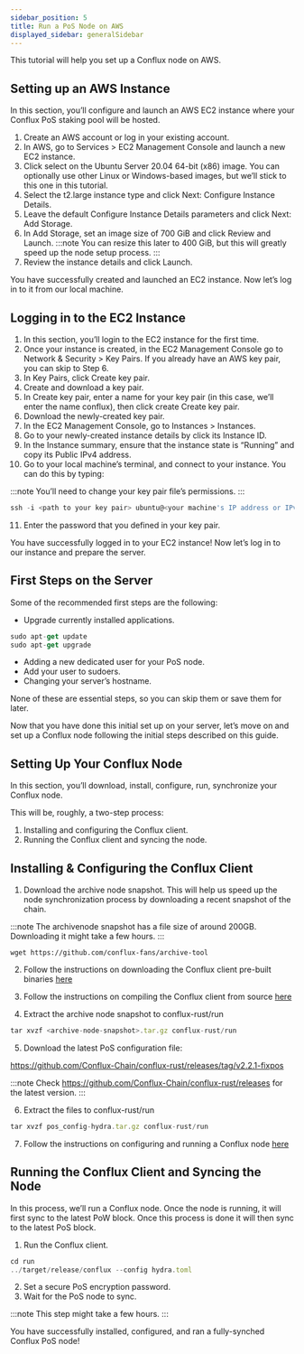 ```yaml
---
sidebar_position: 5
title: Run a PoS Node on AWS
displayed_sidebar: generalSidebar
---
```


This tutorial will help you set up a Conflux node on AWS.

## Setting up an AWS Instance

In this section, you’ll configure and launch an AWS EC2 instance where your Conflux PoS staking pool will be hosted.

1. Create an AWS account or log in your existing account.
2. In AWS, go to Services > EC2 Management Console and launch a new EC2 instance.
3. Click select on the Ubuntu Server 20.04 64-bit (x86) image. You can optionally use other Linux or Windows-based images, but we’ll stick to this one in this tutorial.
4. Select the t2.large instance type and click Next: Configure Instance Details.
5. Leave the default Configure Instance Details parameters and click Next: Add Storage.
6. In Add Storage, set an image size of 700 GiB and click Review and Launch.
:::note
You can resize this later to 400 GiB, but this will greatly speed up the node setup process.
:::
7. Review the instance details and click Launch.

You have successfully created and launched an EC2 instance. Now let’s log in to it from our local machine.

## Logging in to the EC2 Instance

1. In this section, you’ll login to the EC2 instance for the first time.
2. Once your instance is created, in the EC2 Management Console go to Network & Security > Key Pairs. If you already have an AWS key pair, you can skip to Step 6.
3. In Key Pairs, click Create key pair.
4. Create and download a key pair.
5. In Create key pair, enter a name for your key pair (in this case, we’ll enter the name conflux), then click create Create key pair.
6. Download the newly-created key pair.
7. In the EC2 Management Console, go to Instances > Instances.
8. Go to your newly-created instance details by click its Instance ID.
9. In the Instance summary, ensure that the instance state is “Running” and copy its Public IPv4 address.
10. Go to your local machine’s terminal, and connect to your instance. You can do this by typing:

:::note
You’ll need to change your key pair file’s permissions.
:::

```js
ssh -i <path to your key pair> ubuntu@<your machine's IP address or IPv4 DNS> 
```

11. Enter the password that you defined in your key pair.

You have successfully logged in to your EC2 instance! Now let’s log in to our instance and prepare the server.

## First Steps on the Server

Some of the recommended first steps are the following:

- Upgrade currently installed applications.

```js
sudo apt-get update
sudo apt-get upgrade
```

- Adding a new dedicated user for your PoS node.
- Add your user to sudoers.
- Changing your server’s hostname.

None of these are essential steps, so you can skip them or save them for later.

Now that you have done this initial set up on your server, let’s move on and set up a Conflux node following the initial steps described on this guide.

## Setting Up Your Conflux Node

In this section, you’ll download, install, configure, run, synchronize your Conflux node.

This will be, roughly, a two-step process:

1. Installing and configuring the Conflux client.
2. Running the Conflux client and syncing the node.

## Installing & Configuring the Conflux Client

1. Download the archive node snapshot. This will help us speed up the node synchronization process by downloading a recent snapshot of the chain.


:::note
The archivenode snapshot has a file size of around 200GB. Downloading it might take a few hours.
:::

```
wget https://github.com/conflux-fans/archive-tool 
```

2. Follow the instructions on downloading the Conflux client pre-built binaries [here](../../run-a-node/advanced-topics/downloading-conflux-client)

3. Follow the instructions on compiling the Conflux client from source [here](../../run-a-node/advanced-topics/compiling-conflux-client.md)

4. Extract the archive node snapshot to conflux-rust/run

```js
tar xvzf <archive-node-snapshot>.tar.gz conflux-rust/run 
```

5. Download the latest PoS configuration file:

https://github.com/Conflux-Chain/conflux-rust/releases/tag/v2.2.1-fixpos

:::note
Check https://github.com/Conflux-Chain/conflux-rust/releases for the latest version.
:::


6. Extract the files to conflux-rust/run

```js
tar xvzf pos_config-hydra.tar.gz conflux-rust/run 
```

7. Follow the instructions on configuring and running a Conflux node [here](../../run-a-node)

## Running the Conflux Client and Syncing the Node

In this process, we’ll run a Conflux node. Once the node is running, it will first sync to the latest PoW block. Once this process is done it will then sync to the latest PoS block.

1. Run the Conflux client.

```js
cd run 
../target/release/conflux --config hydra.toml 
```

2. Set a secure PoS encryption password.
3. Wait for the PoS node to sync.

:::note
This step might take a few hours.
:::


You have successfully installed, configured, and ran a fully-synched Conflux PoS node!
